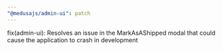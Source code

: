 ```yaml
---
"@medusajs/admin-ui": patch
---
```


fix(admin-ui): Resolves an issue in the MarkAsAShipped modal that could cause the application to crash in development
